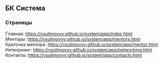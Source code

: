 ## БК Система
### Страницы
Главная: https://vsulimovvv.github.io/system/app/index.html  
Менторы: https://vsulimovvv.github.io/system/app/mentors.html  
Краточка ментора: https://vsulimovvv.github.io/system/app/mentor.html  
Нетворкинг: https://vsulimovvv.github.io/system/app/networking.html  
Контакты: https://vsulimovvv.github.io/system/app/contacts.html  
